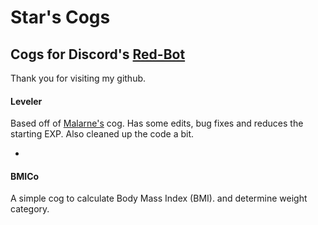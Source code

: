 # Star's Cogs
## Cogs for Discord's [Red-Bot](https://github.com/NightStar-s/StarCogs)


Thank you for visiting my github.


#### Leveler
Based off of [Malarne's](https://github.com/Malarne/discord_cogs) cog. Has some edits, bug fixes and reduces the starting EXP. Also cleaned up the code a bit.

-

#### BMICo
A simple cog to calculate Body Mass Index (BMI). and determine weight category.
